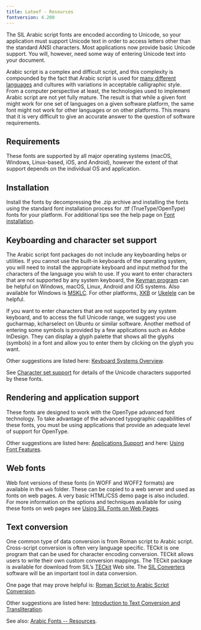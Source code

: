 ```yaml
---
title: Lateef - Resources
fontversion: 4.200
---
```


The SIL Arabic script fonts are encoded according to Unicode, so your application must support Unicode text in order to access letters other than the standard ANSI characters. Most applications now provide basic Unicode support. You will, however, need some way of entering Unicode text into your document.

Arabic script is a complex and difficult script, and this complexity is compounded by the fact that Arabic script is used for [many different languages](https://scriptsource.org/scr/Arab) and cultures with variations in acceptable calligraphic style. From a computer perspective at least, the technologies used to implement Arabic script are not yet fully mature. The result is that while a given font might work for one set of languages on a given software platform, the same font might not work for other languages or on other platforms. This means that it is very difficult to give an accurate answer to the question of software requirements. 

## Requirements

These fonts are supported by all major operating systems (macOS, Windows, Linux-based, iOS, and Android), however the extent of that support depends on the individual OS and application.
## Installation

Install the fonts by decompressing the .zip archive and installing the fonts using the standard font installation process for .ttf (TrueType/OpenType) fonts for your platform. For additional tips see the help page on [Font installation](https://software.sil.org/fonts/installation).

## Keyboarding and character set support

The Arabic script font packages do not include any keyboarding helps or utilities. If you cannot use the built-in keyboards of the operating system, you will need to install the appropriate keyboard and input method for the characters of the language you wish to use. If you want to enter characters that are not supported by any system keyboard, the [Keyman program](http://keyman.com/) can be helpful on Windows, macOS, Linux, Android and iOS systems. Also available for Windows is [MSKLC](https://www.microsoft.com/en-us/download/details.aspx?id=102134). For other platforms, [XKB](http://www.x.org/wiki/XKB/) or [Ukelele](https://software.sil.org/ukelele/) can be helpful.

If you want to enter characters that are not supported by any system keyboard, and to access the full Unicode range, we suggest you use gucharmap, kcharselect on Ubuntu or similar software. Another method of entering some symbols is provided by a few applications such as Adobe InDesign. They can display a glyph palette that shows all the glyphs (symbols) in a font and allow you to enter them by clicking on the glyph you want.

Other suggestions are listed here: [Keyboard Systems Overview](https://scriptsource.org/entry/ytr8g8n6sw).

See [Character set support](charset.md) for details of the Unicode characters supported by these fonts.

## Rendering and application support

These fonts are designed to work with the OpenType advanced font technology. To take advantage of the advanced typographic capabilities of these fonts, you must be using applications that provide an adequate level of support for OpenType.

Other suggestions are listed here: [Applications Support](https://software.sil.org/arabicfonts/support/application-support/) and here: [Using Font Features](https://software.sil.org/fonts/features/). 

## Web fonts

Web font versions of these fonts (in WOFF and WOFF2 formats) are available in the `web` folder. These can be copied to a web server and used as fonts on web pages. A very basic HTML/CSS demo page is also included. For more information on the options and techniques available for using these fonts on web pages see [Using SIL Fonts on Web Pages](https://software.sil.org/fonts/webfonts).

## Text conversion

One common type of data conversion is from Roman script to Arabic script. Cross-script conversion is often very language specific. TECkit is one program that can be used for character encoding conversion. TECkit allows users to write their own custom conversion mappings. The TECkit package is available for download from SIL’s [TECkit](https://software.sil.org/teckit/) Web site. The [SIL Converters](https://software.sil.org/silconverters/) software will be an important tool in data conversion.

One page that may prove helpful is: [Roman Script to Arabic Script Conversion](https://software.sil.org/arabicfonts/rs-to-as-conversion/).

Other suggestions are listed here: [Introduction to Text Conversion and Transliteration](https://scriptsource.org/entry/xlzd6n5aqt).

See also: [Arabic Fonts -- Resources](https://software.sil.org/arabicfonts/resources/).
